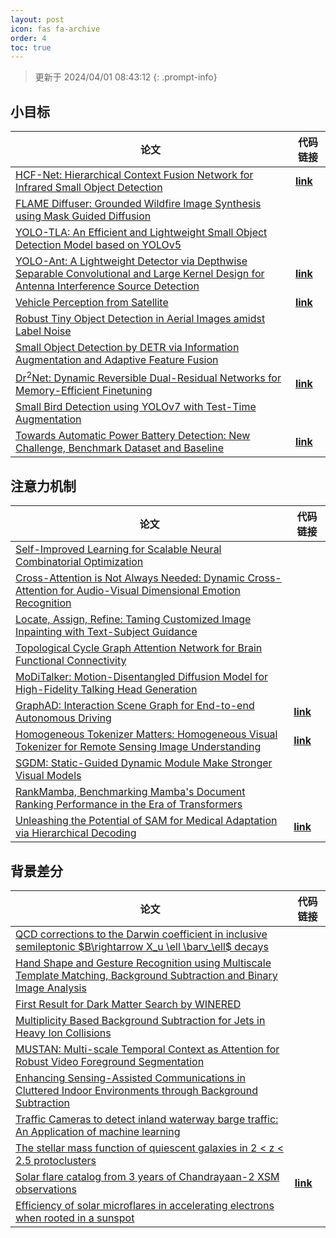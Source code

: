 ```yaml
---
layout: post
icon: fas fa-archive
order: 4
toc: true
---
```


> 更新于 2024/04/01 08:43:12
{: .prompt-info}

## 小目标

| 论文 | 代码链接 |
| --- | --- |
| [HCF-Net: Hierarchical Context Fusion Network for Infrared Small Object Detection](http://arxiv.org/abs/2403.10778v1) | [**link**](https://github.com/zhengshuchen/hcfnet) |
| [FLAME Diffuser: Grounded Wildfire Image Synthesis using Mask Guided Diffusion](http://arxiv.org/abs/2403.03463v1) |  |
| [YOLO-TLA: An Efficient and Lightweight Small Object Detection Model based on YOLOv5](http://arxiv.org/abs/2402.14309v1) |  |
| [YOLO-Ant: A Lightweight Detector via Depthwise Separable Convolutional and Large Kernel Design for Antenna Interference Source Detection](http://arxiv.org/abs/2402.12641v1) | [**link**](https://github.com/scnu-rislab/yolo-ant) |
| [Vehicle Perception from Satellite](http://arxiv.org/abs/2402.00703v1) | [**link**](https://github.com/chenxi1510/vehicle-perception-from-satellite-videos) |
| [Robust Tiny Object Detection in Aerial Images amidst Label Noise](http://arxiv.org/abs/2401.08056v1) |  |
| [Small Object Detection by DETR via Information Augmentation and Adaptive Feature Fusion](http://arxiv.org/abs/2401.08017v1) |  |
| [Dr$^2$Net: Dynamic Reversible Dual-Residual Networks for Memory-Efficient Finetuning](http://arxiv.org/abs/2401.04105v1) | [**link**](https://github.com/coolbay/Dr2Net) |
| [Small Bird Detection using YOLOv7 with Test-Time Augmentation](http://arxiv.org/abs/2401.01018v1) |  |
| [Towards Automatic Power Battery Detection: New Challenge, Benchmark Dataset and Baseline](http://arxiv.org/abs/2312.02528v2) | [**link**](https://github.com/xiaoqi-zhao-dlut/x-ray-pbd) |

## 注意力机制

| 论文 | 代码链接 |
| --- | --- |
| [Self-Improved Learning for Scalable Neural Combinatorial Optimization](http://arxiv.org/abs/2403.19561v1) |  |
| [Cross-Attention is Not Always Needed: Dynamic Cross-Attention for Audio-Visual Dimensional Emotion Recognition](http://arxiv.org/abs/2403.19554v1) |  |
| [Locate, Assign, Refine: Taming Customized Image Inpainting with Text-Subject Guidance](http://arxiv.org/abs/2403.19534v1) |  |
| [Topological Cycle Graph Attention Network for Brain Functional Connectivity](http://arxiv.org/abs/2403.19149v1) |  |
| [MoDiTalker: Motion-Disentangled Diffusion Model for High-Fidelity Talking Head Generation](http://arxiv.org/abs/2403.19144v1) |  |
| [GraphAD: Interaction Scene Graph for End-to-end Autonomous Driving](http://arxiv.org/abs/2403.19098v1) | [**link**](https://github.com/zhangyp15/graphad) |
| [Homogeneous Tokenizer Matters: Homogeneous Visual Tokenizer for Remote Sensing Image Understanding](http://arxiv.org/abs/2403.18593v1) | [**link**](https://github.com/geox-lab/hook) |
| [SGDM: Static-Guided Dynamic Module Make Stronger Visual Models](http://arxiv.org/abs/2403.18282v1) |  |
| [RankMamba, Benchmarking Mamba's Document Ranking Performance in the Era of Transformers](http://arxiv.org/abs/2403.18276v1) |  |
| [Unleashing the Potential of SAM for Medical Adaptation via Hierarchical Decoding](http://arxiv.org/abs/2403.18271v1) | [**link**](https://github.com/cccccczh404/h-sam) |

## 背景差分

| 论文 | 代码链接 |
| --- | --- |
| [QCD corrections to the Darwin coefficient in inclusive semileptonic $B\rightarrow X_u \ell \barν_\ell$ decays](http://arxiv.org/abs/2402.13805v2) |  |
| [Hand Shape and Gesture Recognition using Multiscale Template Matching, Background Subtraction and Binary Image Analysis](http://arxiv.org/abs/2402.09663v1) |  |
| [First Result for Dark Matter Search by WINERED](http://arxiv.org/abs/2402.07976v1) |  |
| [Multiplicity Based Background Subtraction for Jets in Heavy Ion Collisions](http://arxiv.org/abs/2402.10945v1) |  |
| [MUSTAN: Multi-scale Temporal Context as Attention for Robust Video Foreground Segmentation](http://arxiv.org/abs/2402.00918v1) |  |
| [Enhancing Sensing-Assisted Communications in Cluttered Indoor Environments through Background Subtraction](http://arxiv.org/abs/2401.05763v1) |  |
| [Traffic Cameras to detect inland waterway barge traffic: An Application of machine learning](http://arxiv.org/abs/2401.03070v1) |  |
| [The stellar mass function of quiescent galaxies in 2 < z < 2.5 protoclusters](http://arxiv.org/abs/2312.12380v1) |  |
| [Solar flare catalog from 3 years of Chandrayaan-2 XSM observations](http://arxiv.org/abs/2312.09191v2) | [**link**](https://github.com/devansh-dvj/suryadrishti) |
| [Efficiency of solar microflares in accelerating electrons when rooted in a sunspot](http://arxiv.org/abs/2312.06856v2) |  |
